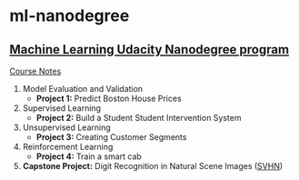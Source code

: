 # ml-nanodegree
## [Machine Learning Udacity Nanodegree program](https://classroom.udacity.com/nanodegrees/nd009/syllabus/core-curriculum)

[Course Notes](https://github.com/leenamurgai/ml-nanodegree/blob/master/ml-nanodegree.pdf)

1. Model Evaluation and Validation
   * **Project 1:** Predict Boston House Prices
2. Supervised Learning
   * **Project 2:** Build a Student Student Intervention System
3. Unsupervised Learning
   * **Project 3:** Creating Customer Segments
4. Reinforcement Learning
   * **Project 4:** Train a smart cab
5. **Capstone Project:** Digit Recognition in Natural Scene Images ([SVHN](http://ufldl.stanford.edu/housenumbers/))
